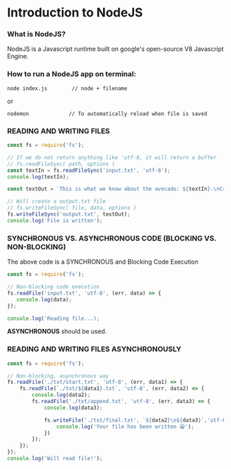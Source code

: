 # Introduction to NodeJS

### What is NodeJS?
NodeJS is a Javascript runtime built on google's open-source V8 Javascript Engine.

### How to run a NodeJS app on terminal:
```
node index.js        // node + filename
```
or
```
nodemon             // To automatically reload when file is saved
```

### READING AND WRITING FILES
```javascript
const fs = require('fs');

// If we do not return anything like 'utf-8, it will return a buffer
// fs.readFileSync( path, options )
const textIn = fs.readFileSync('input.txt', 'utf-8');
console.log(textIn);
```

```javascript
const textOut = `This is what we know about the avocado: ${textIn}.\nCreated on${Date.now()}`;

// Will create a output.txt file
// fs.writeFileSync( file, data, options )
fs.writeFileSync('output.txt', textOut);
console.log('File is written');
```

### SYNCHRONOUS VS. ASYNCHRONOUS CODE (BLOCKING VS. NON-BLOCKING)
The above code is a SYNCHRONOUS and Blocking Code Execution

```javascript
const fs = require('fs');

// Non-blocking code execution
fs.readFile('input.txt', 'utf-8', (err, data) => {
   console.log(data);
});

console.log('Reading file...);

```
**ASYNCHRONOUS** should be used.

### READING AND WRITING FILES ASYNCHRONOUSLY
```javascript
const fs = require('fs');

// Non-blocking, asynchronous way
fs.readFile('./txt/start.txt', 'utf-8', (err, data1) => {
    fs.readFile(`./txt/${data1}.txt`, 'utf-8', (err, data2) => {
        console.log(data2);
        fs.readFile('./txt/append.txt', 'utf-8', (err, data3) => {
            console.log(data3);

            fs.writeFile('./txt/final.txt', `${data2}\n${data3}`,'utf-8', err => {
                console.log('Your file has been written 😁');
            })
        });
    });
});
console.log('Will read file!');
```